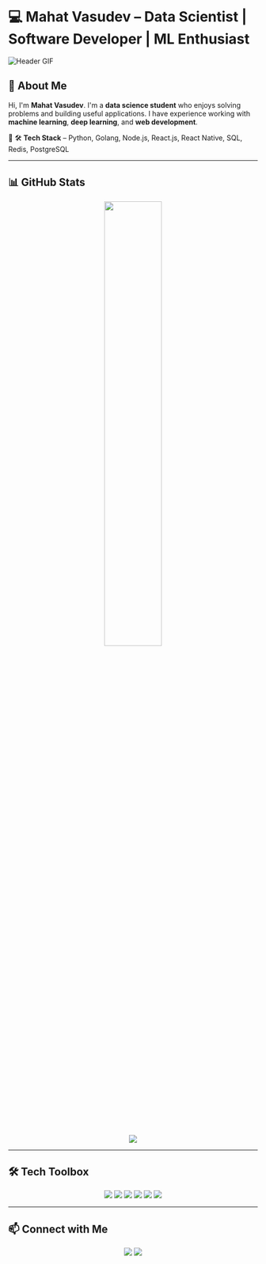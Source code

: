 # 💻 Mahat Vasudev – Data Scientist | Software Developer | ML Enthusiast  

![Header GIF](https://media.giphy.com/media/xT9IgzoKnwFNmISR8I/giphy.gif)  

## 🚀 About Me  
Hi, I'm **Mahat Vasudev**. I'm a **data science student** who enjoys solving problems and building useful applications. I have experience working with **machine learning**, **deep learning**, and **web development**.
 
🔹 🛠 **Tech Stack** – Python, Golang, Node.js, React.js, React Native, SQL, Redis, PostgreSQL  

---

## 📊 GitHub Stats  
<p align="center">
<!--   <img width="48%" src="https://github-readme-stats.vercel.app/api?username=mahatvasudev&show_icons=true&theme=radical" /> -->
  <img width="48%" src="https://github-readme-streak-stats.herokuapp.com/?user=mahatvasudev&theme=radical" />
</p>
<p align="center">
  <img src="https://github-readme-stats.vercel.app/api/top-langs/?username=mahatvasudev&layout=compact&theme=radical" />
</p>  

---

## 🛠 Tech Toolbox  
<p align="center">
  <img src="https://img.shields.io/badge/Python-3776AB?style=for-the-badge&logo=python&logoColor=white" />
  <img src="https://img.shields.io/badge/Go-00ADD8?style=for-the-badge&logo=go&logoColor=white" />
  <img src="https://img.shields.io/badge/React-20232A?style=for-the-badge&logo=react&logoColor=61DAFB" />
  <img src="https://img.shields.io/badge/Django-092E20?style=for-the-badge&logo=django&logoColor=white" />
  <img src="https://img.shields.io/badge/PostgreSQL-316192?style=for-the-badge&logo=postgresql&logoColor=white" />
  <img src="https://img.shields.io/badge/Redis-DC382D?style=for-the-badge&logo=redis&logoColor=white" />
</p>  

---

## 📫 Connect with Me  
<p align="center">
  <a href="https://www.linkedin.com/in/mahat-vasudev-94b87a26a"><img src="https://img.shields.io/badge/LinkedIn-%230077B5.svg?style=for-the-badge&logo=linkedin&logoColor=white" /></a>
<!--   <a href="https://yourportfolio.com"><img src="https://img.shields.io/badge/Portfolio-%23000000.svg?style=for-the-badge&logo=firefox&logoColor=white" /></a> -->
  <a href="mailto:mahatvasudev@gmail.com"><img src="https://img.shields.io/badge/Email-D14836?style=for-the-badge&logo=gmail&logoColor=white" /></a>
</p>

